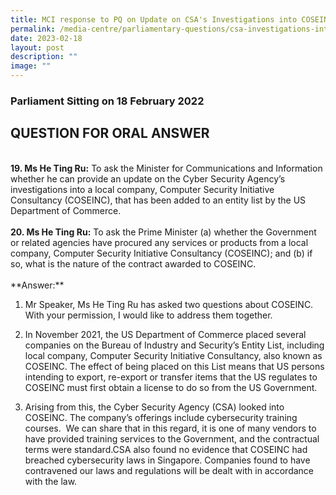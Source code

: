 ```yaml
---
title: MCI response to PQ on Update on CSA's Investigations into COSEINC
permalink: /media-centre/parliamentary-questions/csa-investigations-into-coseinc/
date: 2023-02-18
layout: post
description: ""
image: ""
---
```

<h3>Parliament Sitting on 18 February 2022</h3>
<h2>QUESTION FOR ORAL ANSWER</h2>
<br>
<strong>19. Ms He Ting Ru:</strong> To ask the Minister for Communications and Information whether he can provide an update on the Cyber Security Agency’s investigations into a local company, Computer Security Initiative Consultancy (COSEINC), that has been added to an entity list by the US Department of Commerce.&nbsp;<br>
<br>
<strong>20. Ms He Ting Ru:</strong> To ask the Prime Minister (a) whether the Government or related agencies have procured any services or products from a local company, Computer Security Initiative Consultancy (COSEINC); and (b) if so, what is the nature of the contract awarded to COSEINC.<br>
<br>
**Answer:**

1. Mr Speaker, Ms He Ting Ru has asked two questions about COSEINC. With your permission, I would like to address them together.

2. In November 2021, the US Department of Commerce placed several companies on the Bureau of Industry and Security’s Entity List, including local company, Computer Security Initiative Consultancy, also known as COSEINC. The effect of being placed on this List means that US persons intending to export, re-export or transfer items that the US regulates to COSEINC must first obtain a license to do so from the US Government.

3. Arising from this, the Cyber Security Agency (CSA) looked into COSEINC. The company’s offerings include cybersecurity training courses.&nbsp; We can share that in this regard, it is one of many vendors to have provided training services to the Government, and the contractual terms were standard.CSA also found no evidence that COSEINC had breached cybersecurity laws in Singapore. Companies found to have contravened our laws and regulations will be dealt with in accordance with the law.